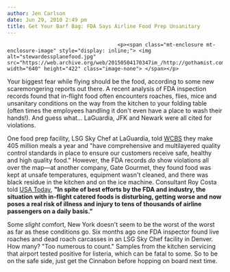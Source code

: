 ```yaml
---
author: Jen Carlson
date: Jun 29, 2010 2:49 pm
title: Get Your Barf Bag: FDA Says Airline Food Prep Unsanitary
---
```


	
										<p><span class="mt-enclosure mt-enclosure-image" style="display: inline;"> <img alt="stewardessplanefood.jpg" src="https://web.archive.org/web/20150504170347im_/http://gothamist.com/attachments/arts_jen/stewardessplanefood.jpg" width="640" height="422" class="image-none"> </span></p>

<p>Your biggest fear while flying should be the food, according to some new scaremongering reports out there. A recent analysis of FDA inspection records found that in-flight food often encounters roaches, flies, mice and unsanitary conditions on the way from the kitchen to your folding table (often times the employees handling it don&apos;t even have a place to wash their hands!). And guess what... LaGuardia, JFK and Newark were all cited for violations. </p>

<p>One food prep facility, LSG Sky Chef at LaGuardia, told <a href="https://web.archive.org/web/20150504170347/http://wcbstv.com/topstories/airline.food.safety.2.1777603.html">WCBS</a> they make 405 million meals a year and &quot;have comprehensive and multilayered quality control standards in place to ensure our customers receive safe, healthy and high quality food.&quot; However, the FDA records <em>do</em> show violations all over the map&#x2014;at another company, Gate Gourmet, they found food was kept at unsafe temperatures, equipment wasn&apos;t cleaned, and there was black residue in the kitchen and on the ice machine. Consultant Roy Costa told <a href="https://web.archive.org/web/20150504170347/http://www.usatoday.com/money/industries/travel/2010-06-28-airlinefood28_ST2_N.htm">USA Today</a>, <strong>&quot;In spite of best efforts by the FDA and industry, the situation with in-flight catered foods is disturbing, getting worse and now poses a real risk of illness and injury to tens of thousands of airline passengers on a daily basis.&quot; </strong></p>

<p>Some <em>slight</em> comfort, New York doesn&apos;t seem to be the worst of the worst as far as these conditions go. Six months ago one FDA inspector found live roaches and dead roach carcasses in an LSG Sky Chef facility in Denver. How many? &quot;Too numerous to count.&quot; Samples from the kitchen servicing that airport tested positive for listeria, which can be fatal to some. So to be on the safe side, just get the Cinnabon before hopping on board next time.</p>					
										
									
				